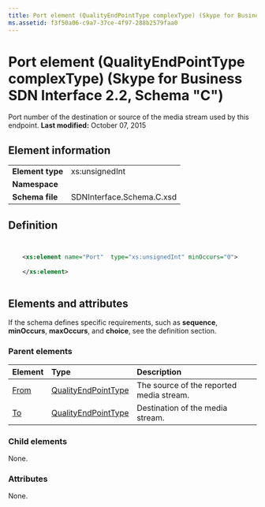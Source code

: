 ```yaml
---
title: Port element (QualityEndPointType complexType) (Skype for Business SDN Interface 2.2, Schema "C")
ms.assetid: f3f50a06-c9a7-37ce-4f97-288b2579faa0
---
```



# Port element (QualityEndPointType complexType) (Skype for Business SDN Interface 2.2, Schema "C")
Port number of the destination or source of the media stream used by this endpoint. 
 **Last modified:** October 07, 2015
  
    
    


## Element information


|||
|:-----|:-----|
|**Element type**|xs:unsignedInt |
|**Namespace**||
|**Schema file**|SDNInterface.Schema.C.xsd |
   

## Definition


```XML


    <xs:element name="Port"  type="xs:unsignedInt" minOccurs="0">
    
    </xs:element>
  
```


## Elements and attributes

If the schema defines specific requirements, such as **sequence**, **minOccurs**, **maxOccurs**, and **choice**, see the definition section. 
  
    
    

### Parent elements



|**Element**|**Type**|**Description**|
|:-----|:-----|:-----|
| [From](from-element-qualitytype-complextype.md)| [QualityEndPointType](qualityendpointtype-complextype.md)|The source of the reported media stream. |
| [To](to-element-qualitytype-complextype.md)| [QualityEndPointType](qualityendpointtype-complextype.md)|Destination of the media stream. |
   

### Child elements

None. 
  
    
    

### Attributes

None. 
  
    
    

